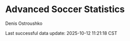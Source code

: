# Advanced Soccer Statistics
Denis Ostroushko

<!-- gfm -->

Last successful data update: 2025-10-12 11:21:18 CST
